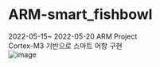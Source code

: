 # ARM-smart_fishbowl
2022-05-15~ 2022-05-20 ARM Project   
Cortex-M3 기반으로 스마트 어항 구현   
![image](https://user-images.githubusercontent.com/102011017/182182465-d1e93230-5436-41d8-b1dc-41b100e248a8.png)
